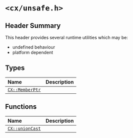 # `<cx/unsafe.h>`
## Header Summary
This header provides several runtime utilities which may be:
 - undefined behaviour
 - platform dependent

## Types
| Name | Description |
| :- | :- |
| [`CX::MemberPtr`](./cx_unsafe_h/member_ptr.md) | |

## Functions
| Name | Description |
| :- | :- |
| [`CX::unionCast`](./cx_unsafe_h/union_cast.md) | |
